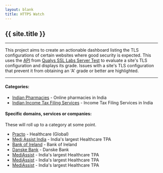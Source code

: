 ```yaml
---
layout: blank
title: HTTPS Watch
---
```

<div>
	<h2>{{ site.title }}</h2>
</div>
<hr>
<div>
	This project aims to create an actionable dashboard listing the TLS configurations of certain websites where good security is expected.
	This uses the <a href="https://github.com/ssllabs/ssllabs-scan/blob/stable/ssllabs-api-docs.md">API</a> from <a href="https://www.ssllabs.com/ssltest/index.html">Qualys SSL Labs Server Test</a>
	to evaluate a site's TLS configuration and displays its grade. Issues with a site's TLS configuration that prevent it from obtaining an 'A' grade or better are highlighted.
<div>
<hr>
<div>
	<h4>Categories:</h3>
	<ul>
		<li><a href="./pages/indianPharmacies">Indian Pharmacies</a> - Online pharmacies in India</li>
		<li><a href="./pages/indianIncomeTaxFilingServices">Indian Income Tax Filing Services</a> - Income Tax Filing Services in India</li>
	</ul>
	<h4>Specific domains, services or companies:</h4>These will roll up to a category at some point.
	<ul>
		<li><a href="./pages/practo">Practo</a> - Healthcare (Global)</li>
		<li><a href="./pages/mediAssistIndia">Medi Assist India</a> - India's largest Healthcare TPA</li>
		<li><a href="./pages/bankOfIreland">Bank of Ireland</a> - Bank of Ireland</li>
		<li><a href="./pages/danskeBank">Danske Bank</a> - Danske Bank</li>
		<li><a href="./pages/mediAssist">MediAssist</a> - India's largest Healthcare TPA</li>
		<li><a href="./pages/mediAssist">MediAssist</a> - India's largest Healthcare TPA</li>
		<li><a href="./pages/mediAssist">MediAssist</a> - India's largest Healthcare TPA</li>
	</ul>
</div>